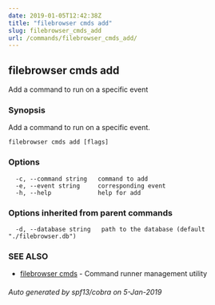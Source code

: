 ```yaml
---
date: 2019-01-05T12:42:38Z
title: "filebrowser cmds add"
slug: filebrowser_cmds_add
url: /commands/filebrowser_cmds_add/
---
```

## filebrowser cmds add

Add a command to run on a specific event

### Synopsis

Add a command to run on a specific event.

```
filebrowser cmds add [flags]
```

### Options

```
  -c, --command string   command to add
  -e, --event string     corresponding event
  -h, --help             help for add
```

### Options inherited from parent commands

```
  -d, --database string   path to the database (default "./filebrowser.db")
```

### SEE ALSO

* [filebrowser cmds](/commands/filebrowser_cmds/)	 - Command runner management utility

###### Auto generated by spf13/cobra on 5-Jan-2019
